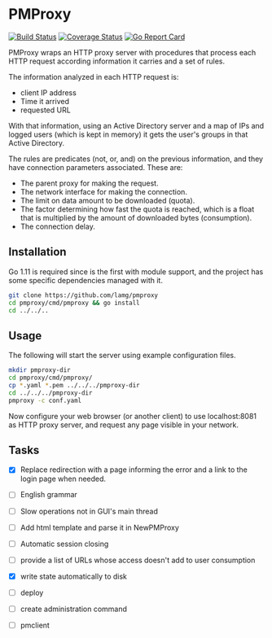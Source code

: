 # PMProxy

[![Build Status](https://travis-ci.com/lamg/pmproxy.svg?branch=master)](https://travis-ci.com/lamg/pmproxy) [![Coverage Status](https://coveralls.io/repos/github/lamg/pmproxy/badge.svg?branch=master)](https://coveralls.io/github/lamg/pmproxy?branch=master) [![Go Report Card](https://goreportcard.com/badge/github.com/lamg/pmproxy)](https://goreportcard.com/report/github.com/lamg/pmproxy)

PMProxy wraps an HTTP proxy server with procedures that process each HTTP request according information it carries and a set of rules.

The information analyzed in each HTTP request is:
- client IP address
- Time it arrived
- requested URL

With that information, using an Active Directory server and a map of IPs and logged users (which is kept in memory) it gets
the user's groups in that Active Directory.

The rules are predicates (not, or, and) on the previous information, and they have connection parameters associated. These are:
- The parent proxy for making the request.
- The network interface for making the connection.
- The limit on data amount to be downloaded (quota).
- The factor determining how fast the quota is reached, which is a float that is multiplied by the amount of downloaded bytes (consumption).
- The connection delay.

## Installation

Go 1.11 is required since is the first with module support, and the project has some specific dependencies managed with it.

```sh
git clone https://github.com/lamg/pmproxy
cd pmproxy/cmd/pmproxy && go install
cd ../../..
```

## Usage

The following will start the server using example configuration files.

```sh
mkdir pmproxy-dir
cd pmproxy/cmd/pmproxy/
cp *.yaml *.pem ../../../pmproxy-dir
cd ../../../pmproxy-dir
pmproxy -c conf.yaml
```

Now configure your web browser (or another client) to use localhost:8081 as HTTP proxy server, and request any page visible in your network.

## Tasks

- [x] Replace redirection with a page informing the error and a link to the login page when needed.
- [ ] English grammar
- [ ] Slow operations not in GUI's main thread
- [ ] Add html template and parse it in NewPMProxy
- [ ] Automatic session closing
- [ ] provide a list of URLs whose access doesn't add to user consumption

- [x] write state automatically to disk
- [ ] deploy
- [ ] create administration command
- [ ] pmclient
